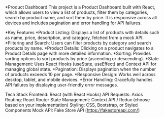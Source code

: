 *Product Dashboard
This project is a Product Dashboard built with React, which allows users to view a list of products, filter them by categories, search by product name, and sort them by price. It is responsive across all devices and includes pagination and error handling for API failures.

*Key Features
*Product Listing: Displays a list of products with details such as name, price, description, and category, fetched from a mock API.
*Filtering and Search: Users can filter products by category and search products by name.
*Product Details: Clicking on a product navigates to a Product Details page with more detailed information.
*Sorting: Provides sorting options to sort products by price (ascending or descending).
*State Management: Uses React Hooks (useState, useEffect) and Context API for managing global state.
*Pagination: Displays pagination when the number of products exceeds 10 per page.
*Responsive Design: Works well across desktop, tablet, and mobile devices.
*Error Handling: Gracefully handles API failures by displaying user-friendly error messages.

Tech Stack
Frontend: React (with React Hooks)
API Requests: Axios
Routing: React Router
State Management: Context API / Redux (choose based on your implementation)
Styling: CSS, Bootstrap, or Styled Components
Mock API: Fake Store API (https://fakestoreapi.com/)
